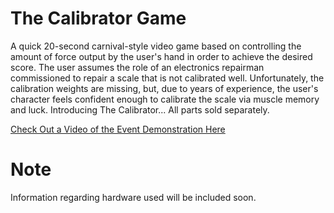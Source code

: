 # The Calibrator Game

A quick 20-second carnival-style video game based on controlling the amount of force output by the user's hand in order to achieve the desired score. The user assumes the role of an electronics repairman commissioned to repair a scale that is not calibrated well. Unfortunately, the calibration weights are missing, but, due to years of experience, the user's character feels confident enough to calibrate the scale via muscle memory and luck. Introducing The Calibrator... All parts sold separately.

[Check Out a Video of the Event Demonstration Here](https://youtu.be/4nQnpHZrpA8)

# Note
Information regarding hardware used will be included soon.
